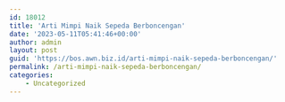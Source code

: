 ```yaml
---
id: 18012
title: 'Arti Mimpi Naik Sepeda Berboncengan'
date: '2023-05-11T05:41:46+00:00'
author: admin
layout: post
guid: 'https://bos.awn.biz.id/arti-mimpi-naik-sepeda-berboncengan/'
permalink: /arti-mimpi-naik-sepeda-berboncengan/
categories:
    - Uncategorized
---
```


